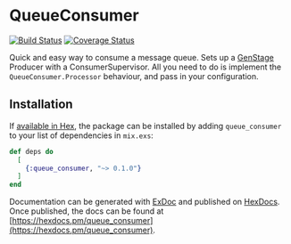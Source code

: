 # QueueConsumer
[![Build Status](https://travis-ci.org/sneako/queue_consumer.svg?branch=master)](https://travis-ci.org/sneako/queue_consumer)
[![Coverage Status](https://coveralls.io/repos/github/sneako/queue_consumer/badge.svg?branch=master)](https://coveralls.io/github/sneako/queue_consumer?branch=master)

Quick and easy way to consume a message queue. Sets up a [GenStage](https://github.com/elixir-lang/gen_stage) Producer with
a ConsumerSupervisor. All you need to do is implement the `QueueConsumer.Processor` behaviour, and pass in your configuration.

## Installation
 
If [available in Hex](https://hex.pm/docs/publish), the package can be installed
by adding `queue_consumer` to your list of dependencies in `mix.exs`:

```elixir
def deps do
  [
    {:queue_consumer, "~> 0.1.0"}
  ]
end
```

Documentation can be generated with [ExDoc](https://github.com/elixir-lang/ex_doc)
and published on [HexDocs](https://hexdocs.pm). Once published, the docs can
be found at [https://hexdocs.pm/queue_consumer](https://hexdocs.pm/queue_consumer).

